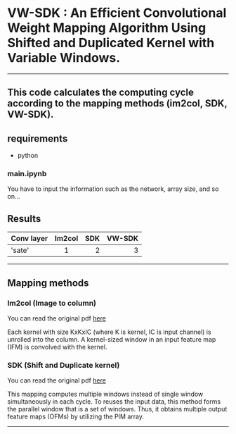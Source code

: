 # VW-SDK : An Efficient Convolutional Weight Mapping Algorithm Using Shifted and Duplicated Kernel with Variable Windows.
---

## This code calculates the computing cycle according to the mapping methods (im2col, SDK, VW-SDK).
## requirements
+ python

### main.ipynb
You have to input the information such as the network, array size, and so on...

## Results
| Conv layer | Im2col | SDK | VW-SDK |
|---|:---:|---:|----:|
|'sate'| 1 | 2 | 3 |

---
## Mapping methods

### Im2col (Image to column)
You can read the original pdf [here](https://dl.acm.org/doi/10.1145/2964284.2967243)

Each kernel with size KxKxIC (where K is kernel, IC is input channel) is unrolled into the column. A kernel-sized window in an input feature map (IFM) is convolved with the kernel.


### SDK (Shift and Duplicate kernel)
You can read the original pdf [here](https://ieeexplore.ieee.org/document/9104658)

This mapping computes multiple windows instead of single window simultaneously in each cycle. To reuses the input data, this method forms the parallel window that is a set of windows. Thus, it obtains multiple output feature maps (OFMs) by utilizing the PIM array.

<!-- ### VW-SDK
 -->
---

<!-- This is a normal paragraph: -->

<!--     this is a code -->
  
<!-- end code block -->

